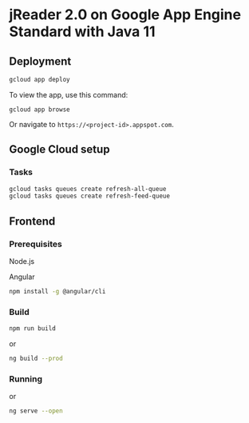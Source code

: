 # jReader 2.0 on Google App Engine Standard with Java 11

## Deployment
```bash
gcloud app deploy
```

To view the app, use this command:
```
gcloud app browse
```
Or navigate to `https://<project-id>.appspot.com`.

## Google Cloud setup

### Tasks
```bash
gcloud tasks queues create refresh-all-queue
gcloud tasks queues create refresh-feed-queue
```

## Frontend

### Prerequisites

Node.js

Angular
```bash
npm install -g @angular/cli
```

### Build
```bash
npm run build
```
or
```bash
ng build --prod
```

### Running
or
```bash
ng serve --open
```